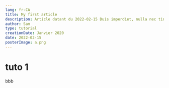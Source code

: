```yaml
---
lang: fr-CA
title: My first article
description: Article datant du 2022-02-15 Duis imperdiet, nulla nec tincidunt auctor, libero nisl auctor lectus, imperdiet molestie diam purus ut augue. Cras faucibus eros quis dolor accumsan fermentum. Fusce id venenatis enim. Maecenas eget pulvinar neque. Etiam euismod, dui nec molestie dapibus, urna felis tristique velit,
author: Sam
type: tutorial
creationDate: Janvier 2020
date: 2022-02-15
posterImage: a.png
---
```


# tuto 1

bbb